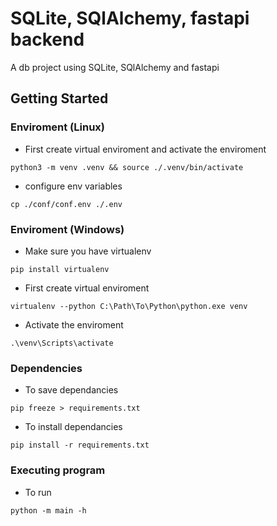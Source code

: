 # SQLite, SQlAlchemy, fastapi backend

A db project using SQLite, SQlAlchemy and fastapi

## Getting Started

### Enviroment (Linux)

- First create virtual enviroment and activate the enviroment

```
python3 -m venv .venv && source ./.venv/bin/activate
```

- configure env variables

```
cp ./conf/conf.env ./.env
```

### Enviroment (Windows)

- Make sure you have virtualenv

```
pip install virtualenv
```

- First create virtual enviroment

```
virtualenv --python C:\Path\To\Python\python.exe venv
```

- Activate the enviroment

```
.\venv\Scripts\activate
```

### Dependencies

- To save dependancies

```
pip freeze > requirements.txt
```

- To install dependancies

```
pip install -r requirements.txt
```

### Executing program

- To run

```
python -m main -h
```
